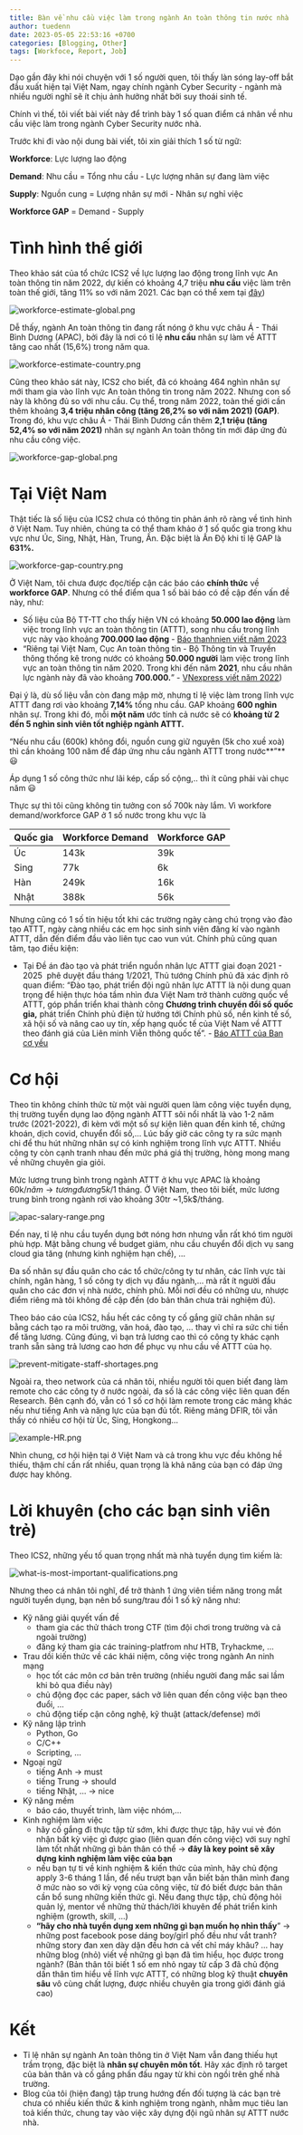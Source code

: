 ```yaml
---
title: Bàn về nhu cầu việc làm trong ngành An toàn thông tin nước nhà
author: tuedenn
date: 2023-05-05 22:53:16 +0700
categories: [Blogging, Other]
tags: [Workfoce, Report, Job]
---
```


Dạo gần đây khi nói chuyện với 1 số người quen, tôi thấy làn sóng lay-off bắt đầu xuất hiện tại Việt Nam, ngay chính ngành Cyber Security - ngành mà nhiều người nghĩ sẽ ít chịu ảnh hưởng nhất bởi suy thoái sinh tế.

Chính vì thế, tôi viết bài viết này để trình bày 1 số quan điểm cá nhân về nhu cầu việc làm trong ngành Cyber Security nước nhà.

Trước khi đi vào nội dung bài viết, tôi xin giải thích 1 số từ ngữ:

**Workforce**: Lực lượng lao động

**Demand**: Nhu cầu = Tổng nhu cầu - Lực lượng nhân sự đang làm việc

**Supply**: Nguồn cung = Lượng nhân sự mới - Nhân sự nghỉ việc

**Workforce GAP** = Demand - Supply

# Tình hình thế giới

Theo khảo sát của tổ chức ICS2 về lực lượng lao động trong lĩnh vực An toàn thông tin năm 2022, dự kiến có khoảng 4,7 triệu **nhu cầu** việc làm trên toàn thế giới, tăng 11% so với năm 2021. Các bạn có thể xem tại [đây](https://www.isc2.org//-/media/ISC2/Research/2022-WorkForce-Study/ISC2-Cybersecurity-Workforce-Study.ashx)) 

![workforce-estimate-global.png](/assets/img/2023/Other/security-workforce/workforce-estimate-global.png)

Dễ thấy, ngành An toàn thông tin đang rất nóng ở khu vực châu Á - Thái Bình Dương (APAC), bởi đây là nơi có tỉ lệ **nhu cầu** nhân sự làm về ATTT tăng cao nhất (15,6%) trong năm qua.

![workforce-estimate-country.png](/assets/img/2023/Other/security-workforce/workforce-estimate-country.png)

Cũng theo khảo sát này, ICS2 cho biết, đã có khoảng 464 nghìn nhân sự mới tham gia vào lĩnh vực An toàn thông tin trong năm 2022. Nhưng con số này là không đủ so với nhu cầu. Cụ thể, trong năm 2022, toàn thế giới cần thêm khoảng **3,4 triệu nhân công (tăng 26,2% so với năm 2021) (GAP)**. Trong đó, khu vực châu Á - Thái Bình Dương cần thêm **2,1 triệu (tăng 52,4% so với năm 2021)** nhân sự ngành An toàn thông tin mới đáp ứng đủ nhu cầu công việc. 

![workforce-gap-global.png](/assets/img/2023/Other/security-workforce/workforce-gap-global.png)

# Tại Việt Nam

Thật tiếc là số liệu của ICS2 chưa có thông tin phản ánh rõ ràng về tình hình ở Việt Nam. Tuy nhiên, chúng ta có thể tham khảo ở 1 số quốc gia trong khu vực như Úc, Sing, Nhật, Hàn, Trung, Ấn. Đặc biệt là Ấn Độ khi tỉ lệ GAP là **631%.**

![workforce-gap-country.png](/assets/img/2023/Other/security-workforce/workforce-gap-country.png)

Ở Việt Nam, tôi chưa được đọc/tiếp cận các báo cáo **chính thức** về **workforce GAP**. Nhưng có thể điểm qua 1 số bài báo có đề cập đến vấn đề này, như:

- Số liệu của Bộ TT-TT cho thấy hiện VN có khoảng **50.000 lao động** làm việc trong lĩnh vực an toàn thông tin (ATTT), song nhu cầu trong lĩnh vực này vào khoảng **700.000 lao động** - [Báo thanhnien viết năm 2023](https://thanhnien.vn/nhan-luc-nganh-an-toan-thong-tin-luong-cao-co-hoi-viec-lam-rong-mo-185230503230349947.htm)
- “Riêng tại Việt Nam, Cục An toàn thông tin - Bộ Thông tin và Truyền thông thống kê trong nước có khoảng **50.000 người** làm việc trong lĩnh vực an toàn thông tin năm 2020. Trong khi đến năm **2021**, nhu cầu nhân lực ngành này đã vào khoảng **700.000.**” - [VNexpress viết năm 2022](https://vnexpress.net/viet-nam-thieu-nhan-luc-an-toan-thong-tin-4515623.html#:~:text=Ri%C3%AAng%20t%E1%BA%A1i%20Vi%E1%BB%87t%20Nam%2C%20C%E1%BB%A5c,n%C3%A0y%20%C4%91%C3%A3%20v%C3%A0o%20kho%E1%BA%A3ng%20700.000))

Đại ý là, dù số liệu vẫn còn đang mập mờ, nhưng tỉ lệ việc làm trong lĩnh vực ATTT đang rơi vào khoảng **7,14%** tổng nhu cầu. GAP khoảng **600 nghìn** nhân sự. Trong khi đó, mỗi **một năm** ước tính cả nước sẽ có **khoảng từ 2 đến 5 nghìn sinh viên tốt nghiệp ngành ATTT.** 

“Nếu nhu cầu (600k) không đổi, nguồn cung giữ nguyên (5k cho xuề xoà) thì cần khoảng 100 năm để đáp ứng nhu cầu ngành ATTT trong nước**”** 😃 

Áp dụng 1 số công thức như lãi kép, cấp số cộng,.. thì ít cũng phải vài chục năm 😃

Thực sự thì tôi cũng không tin tưởng con số 700k này lắm. Vì workfore demand/workforce GAP ở 1 số nước trong khu vực là

| Quốc gia | Workforce Demand | Workforce GAP |
| --- | --- | --- |
| Úc  | 143k | 39k |
| Sing  | 77k | 6k |
| Hàn  | 249k | 16k |
| Nhật  | 388k | 56k |

Nhưng cũng có 1 số tín hiệu tốt khi các trường ngày càng chú trọng vào đào tạo ATTT, ngày càng nhiều các em học sinh sinh viên đăng kí vào ngành ATTT, dẫn đến điểm đầu vào liên tục cao vun vút. Chính phủ cũng quan tâm, tạo điều kiện:

- Tại Đề án đào tạo và phát triển nguồn nhân lực ATTT giai đoạn 2021 - 2025  phê duyệt đầu tháng 1/2021, Thủ tướng Chính phủ đã xác định rõ quan điểm: “Đào tạo, phát triển đội ngũ nhân lực ATTT là nội dung quan trọng để hiện thực hóa tầm nhìn đưa Việt Nam trở thành cường quốc về ATTT, góp phần triển khai thành công **Chương trình chuyển đổi số quốc gia,** phát triển Chính phủ điện tử hướng tới Chính phủ số, nền kinh tế số, xã hội số và nâng cao uy tín, xếp hạng quốc tế của Việt Nam về ATTT theo đánh giá của Liên minh Viễn thông quốc tế”. - [Báo ATTT của Ban cơ yếu](https://antoanthongtin.gov.vn/chinh-sach---chien-luoc/thanh-lap-ban-dieu-hanh-trien-khai-de-an-dao-tao-va-phat-trien-nguon-nhan-luc-an-toan-thong-tin-107426)

# Cơ hội

Theo tin không chính thức từ một vài người quen làm công việc tuyển dụng, thị trường tuyển dụng lao động ngành ATTT sôi nổi nhất là vào 1-2 năm trước (2021-2022), đi kèm với một số sự kiện liên quan đến kinh tế, chứng khoán, dịch covid, chuyển đổi số,… Lúc bấy giờ các công ty ra sức mạnh chi để thu hút những nhân sự có kinh nghiệm trong lĩnh vực ATTT. Nhiều công ty còn cạnh tranh nhau đến mức phá giá thị trường, hòng mong mang về những chuyên gia giỏi.

Mức lương trung bình trong ngành ATTT ở khu vực APAC là khoảng 60k$/năm → tương đương 5k$/1 tháng. Ở Việt Nam, theo tôi biết, mức lương trung bình trong ngành rơi vào khoảng 30tr ~1,5k$/tháng.

![apac-salary-range.png](/assets/img/2023/Other/security-workforce/apac-salary-range.png)

Đến nay, tỉ lệ nhu cầu tuyển dụng bớt nóng hơn nhưng vẫn rất khó tìm người phù hợp. Mặt bằng chung về budget giảm, nhu cầu chuyển đổi dịch vụ sang cloud gia tăng (nhưng kinh nghiệm hạn chế), …

Đa số nhân sự đầu quân cho các tổ chức/công ty tư nhân, các lĩnh vực tài chính, ngân hàng, 1 số công ty dịch vụ đầu ngành,… mà rất ít người đầu quân cho các đơn vị nhà nước, chính phủ. Mỗi nơi đều có những ưu, nhược điểm riêng mà tôi không đề cập đến (do bản thân chưa trải nghiệm đủ).

Theo báo cáo của ICS2, hầu hết các công ty cố gắng giữ chân nhân sự bằng cách tạo ra môi trường, văn hoá, đào tạo, … thay vì chỉ ra sức chi tiền để tăng lương. Cũng đúng, vì bạn trả lương cao thì có công ty khác cạnh tranh sẵn sàng trả lương cao hơn để phục vụ nhu cầu về ATTT của họ.

![prevent-mitigate-staff-shortages.png](/assets/img/2023/Other/security-workforce/prevent-mitigate-staff-shortages.png)

Ngoài ra, theo network của cá nhân tôi, nhiều người tôi quen biết đang làm remote cho các công ty ở nước ngoài, đa số là các công việc liên quan đến Research. Bên cạnh đó, vẫn có 1 số cơ hội làm remote trong các mảng khác nếu như tiếng Anh và năng lực của bạn đủ tốt. Riêng mảng DFIR, tôi vẫn thấy có nhiều cơ hội từ Úc, Sing, Hongkong…

![example-HR.png](/assets/img/2023/Other/security-workforce/example-HR.png)

Nhìn chung, cơ hội hiện tại ở Việt Nam và cả trong khu vực đều không hề thiếu, thậm chí cần rất nhiều, quan trọng là khả năng của bạn có đáp ứng được hay không.

# Lời khuyên (cho các bạn sinh viên trẻ)

Theo ICS2, những yếu tố quan trọng nhất mà nhà tuyển dụng tìm kiếm là: 

![what-is-most-important-qualifications.png](/assets/img/2023/Other/security-workforce/what-is-most-important-qualifications.png)

Nhưng theo cá nhân tôi nghĩ, để trở thành 1 ứng viên tiềm năng trong mắt người tuyển dụng, bạn nên bổ sung/trau đồi 1 số kỹ năng như:

- Kỹ năng giải quyết vấn đề
    - tham gia các thử thách trong CTF (tìm đội chơi trong trường và cả ngoài trường)
    - đăng ký tham gia các training-platfrom như HTB, Tryhackme, …
- Trau dồi kiến thức về các khái niệm, công việc trong ngành An ninh mạng
    - học tốt các môn cơ bản trên trường (nhiều người đang mắc sai lầm khi bỏ qua điều này)
    - chủ động đọc các paper, sách vở liên quan đến công việc bạn theo đuổi, …
    - chủ động tiếp cận công nghệ, kỹ thuật (attack/defense) mới
- Kỹ năng lập trình
    - Python, Go
    - C/C++
    - Scripting, …
- Ngoại ngữ
    - tiếng Anh → must
    - tiếng Trung → should
    - tiếng Nhật, … → nice
- Kỹ năng mềm
    - báo cáo, thuyết trình, làm việc nhóm,…
- Kinh nghiệm làm việc
    - hãy cố gắng đi thực tập từ sớm, khi được thực tập, hãy vui vẻ đón nhận bất kỳ việc gì được giao (liên quan đến công việc) với suy nghĩ làm tốt nhất những gì bản thân có thể → **đây là key point sẽ xây dựng kinh nghiệm làm việc của bạn**
    - nếu bạn tự ti về kinh nghiệm & kiến thức của mình, hãy chủ động apply 3-6 tháng 1 lần, để nếu trượt bạn vẫn biết bản thân mình đang ở mức nào so với kỳ vọng của công việc, từ đó biết được bản thân cần bổ sung những kiến thức gì. Nếu đang thực tập, chủ động hỏi quản lý, mentor về những thử thách/lời khuyên để phát triển kinh nghiệm (growth, skill, …)
    - **“hãy cho nhà tuyển dụng xem những gì bạn muốn họ nhìn thấy**” → những post facebook pose dáng boy/girl phố đều như vắt tranh? những story đan xen dày dặn đều hơn cả vết chỉ máy khâu? … hay những blog (nhỏ) viết về những gì bạn đã tìm hiểu, học được trong ngành? (Bản thân tôi biết 1 số em nhỏ ngay từ cấp 3 đã chủ động dấn thân tìm hiểu về lĩnh vực ATTT, có những blog kỹ thuật **chuyên sâu** vô cùng chất lượng, được nhiều chuyên gia trong giới đánh giá cao)

# Kết

- Tỉ lệ nhân sự ngành An toàn thông tin ở Việt Nam vẫn đang thiếu hụt trầm trọng, đặc biệt là **nhân sự chuyên môn tốt**. Hãy xác định rõ target của bản thân và cố gắng phấn đấu ngay từ khi còn ngồi trên ghế nhà trường.
- Blog của tôi (hiện đang) tập trung hướng đến đối tượng là các bạn trẻ chưa có nhiều kiến thức & kinh nghiệm trong ngành, nhằm mục tiêu lan toả kiến thức, chung tay vào việc xây dựng đội ngũ nhân sự ATTT nước nhà.
